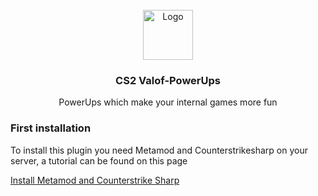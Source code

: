 <br />
<div align="center">
  <a href="https://github.com/othneildrew/Best-README-Template">
    <img src="images/logo.png" alt="Logo" width="80" height="80">
  </a>

  <h3 align="center">CS2 Valof-PowerUps</h3>

  <p align="center">
    PowerUps which make your internal games more fun
  </p>
</div>

<div>
  <h3>First installation</h3>

  <p>
    To install this plugin you need Metamod and Counterstrikesharp on your server, a tutorial can be found on this page
  </p>
  <a href="https://www.ghostcap.com/how-to-install-cs2-plugins">Install Metamod and Counterstrike Sharp</a>
</div>

